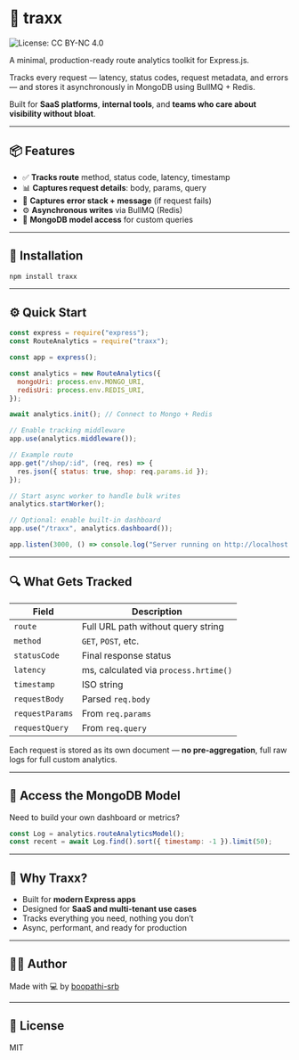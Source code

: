 # 🚀 traxx

![License: CC BY-NC 4.0](https://img.shields.io/badge/License-CC%20BY--NC%204.0-lightgrey.svg)

A minimal, production-ready route analytics toolkit for Express.js.


Tracks every request — latency, status codes, request metadata, and errors — and stores it asynchronously in MongoDB using BullMQ + Redis.

Built for **SaaS platforms**, **internal tools**, and **teams who care about visibility without bloat**.

---

## 📦 Features

- ✅ **Tracks route** method, status code, latency, timestamp
- 📊 **Captures request details**: body, params, query
- 🧵 **Captures error stack + message** (if request fails)
- ⚙️ **Asynchronous writes** via BullMQ (Redis)
- 🧱 **MongoDB model access** for custom queries

---

## 🧪 Installation

```bash
npm install traxx
```

---

## ⚙️ Quick Start

```js
const express = require("express");
const RouteAnalytics = require("traxx");

const app = express();

const analytics = new RouteAnalytics({
  mongoUri: process.env.MONGO_URI,
  redisUri: process.env.REDIS_URI,
});

await analytics.init(); // Connect to Mongo + Redis

// Enable tracking middleware
app.use(analytics.middleware());

// Example route
app.get("/shop/:id", (req, res) => {
  res.json({ status: true, shop: req.params.id });
});

// Start async worker to handle bulk writes
analytics.startWorker();

// Optional: enable built-in dashboard
app.use("/traxx", analytics.dashboard());

app.listen(3000, () => console.log("Server running on http://localhost:3000"));
```

---

## 🔍 What Gets Tracked

| Field           | Description                            |
|----------------|----------------------------------------|
| `route`         | Full URL path without query string     |
| `method`        | `GET`, `POST`, etc.                    |
| `statusCode`    | Final response status                  |
| `latency`       | ms, calculated via `process.hrtime()` |
| `timestamp`     | ISO string                             |
| `requestBody`   | Parsed `req.body`                      |
| `requestParams` | From `req.params`                      |
| `requestQuery`  | From `req.query`                       |

Each request is stored as its own document — **no pre-aggregation**, full raw logs for full custom analytics.

---

## 🧱 Access the MongoDB Model

Need to build your own dashboard or metrics?

```js
const Log = analytics.routeAnalyticsModel();
const recent = await Log.find().sort({ timestamp: -1 }).limit(50);
```

---

## 🧠 Why Traxx?

- Built for **modern Express apps**
- Designed for **SaaS and multi-tenant use cases**
- Tracks everything you need, nothing you don’t
- Async, performant, and ready for production

---

## 👨‍💻 Author

Made with 💻 by [boopathi-srb](https://github.com/boopathi-srb)

---

## 📄 License

MIT

